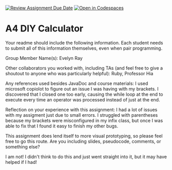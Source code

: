 [![Review Assignment Due Date](https://classroom.github.com/assets/deadline-readme-button-22041afd0340ce965d47ae6ef1cefeee28c7c493a6346c4f15d667ab976d596c.svg)](https://classroom.github.com/a/KOcNqCT3)
[![Open in Codespaces](https://classroom.github.com/assets/launch-codespace-2972f46106e565e64193e422d61a12cf1da4916b45550586e14ef0a7c637dd04.svg)](https://classroom.github.com/open-in-codespaces?assignment_repo_id=18567146)
# A4 DIY Calculator

Your readme should include the following information. Each student needs to submit all of this information themselves, even when pair programming. 

Group Member Name(s): Evelyn Ray

Other collaborators you worked with, including TAs (and feel free to give a shoutout to anyone who was particularly helpful): Ruby, Professor Hia

Any references used besides JavaDoc and course materials: I used microsoft copiolot to figure out an issue I was having with my brackets. I discovered that I closed one too early, causing the while loop at the end to execute every time an operator was processed instead of just at the end.

Reflection on your experience with this assignment:
I had a lot of issues with my assigment just due to small errors. I struggled with parentheses because my brackets were misconfigured in my infix class, but once I was able to fix that I found it easy to finish my other bugs.

This assignment does lend itself to more visual prototyping, so please feel free to go this route. Are you including slides, pseudocode, comments, or something else?

I am not! I didn't think to do this and just went straight into it, but it may have helped if I had!
